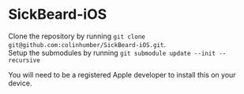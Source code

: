 SickBeard-iOS
=============

Clone the repository by running `git clone git@github.com:colinhumber/SickBeard-iOS.git`.   
Setup the submodules by running `git submodule update --init --recursive`

You will need to be a registered Apple developer to install this on your device.
